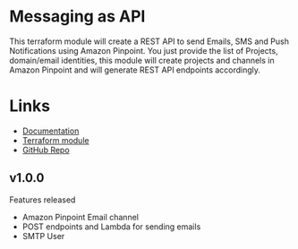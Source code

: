 # Messaging as API
This terraform module will create a REST API to send Emails, SMS and Push Notifications using Amazon Pinpoint.  You just provide the list of Projects, domain/email identities, this module will create projects and channels in Amazon Pinpoint and will generate REST API endpoints accordingly.


# Links

- [Documentation](https://cloudpedia.ai/terraform-module/aws-messaging-as-api/)
- [Terraform module](https://registry.terraform.io/modules/cloudpediaai/messaging-as-api/aws/latest)
- [GitHub Repo](https://github.com/CloudPediaAI/terraform-aws-messaging-as-api)


## v1.0.0
Features released
- Amazon Pinpoint Email channel 
- POST endpoints and Lambda for sending emails
- SMTP User 

